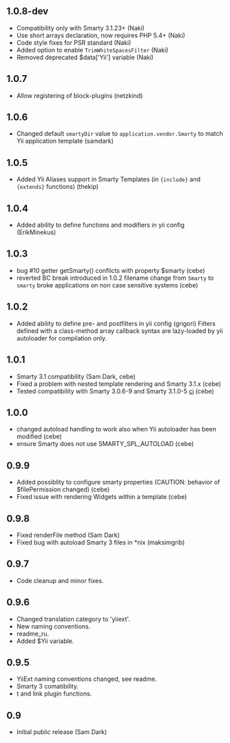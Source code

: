 1.0.8-dev
-----

- Compatibility only with Smarty 3.1.23+ (Naki)
- Use short arrays declaration, now requires PHP 5.4+ (Naki)
- Code style fixes for PSR standard (Naki)
- Added option to enable `TrimWhiteSpacesFilter` (Naki)
- Removed deprecated $data['Yii'] variable (Naki)

1.0.7
-----

- Allow registering of block-plugins (netzkind)

1.0.6
-----

- Changed default `smartyDir` value to `application.vendor.Smarty` to match Yii application template (samdark)

1.0.5
-----
- Added Yii Aliases support in Smarty Templates (in `{include}` and `{extends}` functions) (thekip)

1.0.4
-----
- Added ability to define functions and modifiers in yii config (ErikMinekus)

1.0.3
-----
- bug #10 getter getSmarty() conflicts with property $smarty (cebe)
- reverted BC break introduced in 1.0.2 filename change from `Smarty` to `smarty` broke applications on non case sensitive systems (cebe)

1.0.2
-----
- Added ability to define pre- and postfilters in yii config (grigori)
  Filters defined with a class-method array callback syntax are lazy-loaded by yii autoloader
  for compilation only.

1.0.1
-----
- Smarty 3.1 compatibility (Sam Dark, cebe)
- Fixed a problem with nested template rendering and Smarty 3.1.x (cebe)
- Tested compatibility with Smarty 3.0.6-9 and Smarty 3.1.0-5 [ci](http://yiiext.cebe.cc:8080/job/yiiext-smarty-renderer-phpunit/) (cebe)

1.0.0
-----
- changed autoload handling to work also when Yii autoloader has been modified (cebe)
- ensure Smarty does not use SMARTY_SPL_AUTOLOAD (cebe)

0.9.9
-----
- Added possiblity to configure smarty properties (CAUTION: behavior of $filePermission changed) (cebe)
- Fixed issue with rendering Widgets within a template (cebe)

0.9.8
-----
- Fixed renderFile method (Sam Dark)
- Fixed bug with autoload Smarty 3 files in *nix (maksimgrib)

0.9.7
-----
- Code cleanup and minor fixes.

0.9.6
-----
- Changed translation category to 'yiiext'.
- New naming conventions.
- readme_ru.
- Added $Yii variable.

0.9.5
-----
- YiiExt naming conventions changed, see readme.
- Smarty 3 comatibility.
- t and link plugin functions.

0.9
---
- Initial public release (Sam Dark)
